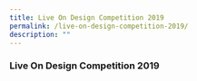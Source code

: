 ```yaml
---
title: Live On Design Competition 2019
permalink: /live-on-design-competition-2019/
description: ""
---
```

### Live On Design Competition 2019